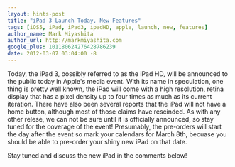 ```yaml
---
layout: hints-post
title: "iPad 3 Launch Today, New Features"
tags: [iOS5, iPad, iPad3, ipadHD, apple, launch, new, features]
author_name: Mark Miyashita
author_url: http://markmiyashita.com
google_plus: 101180624276428786239
date: 2012-03-07 03:04:00 -8
---
```


Today, the iPad 3, possibly referred to as the iPad HD, will be announced to the public today in Apple's media event. With its name in speculation, one thing is pretty well known, the iPad will come with a high resolution, retina display that has a pixel density up to four times as much as its current iteration. There have also been several reports that the iPad will not have a home button, although most of those claims have rescinded. As with any other relese, we can not be sure until it is officially announced, so stay tuned for the coverage of the event! Presumably, the pre-orders will start the day after the event so mark your calendars for March 8th, becuase you should be able to pre-order your shiny new iPad on that date.

Stay tuned and discuss the new iPad in the comments below!